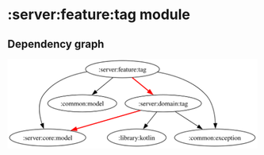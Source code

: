 # :server:feature:tag module
## Dependency graph
![Dependency graph](../../../docs/images/graphs/dep_graph_server_feature_tag.svg)
